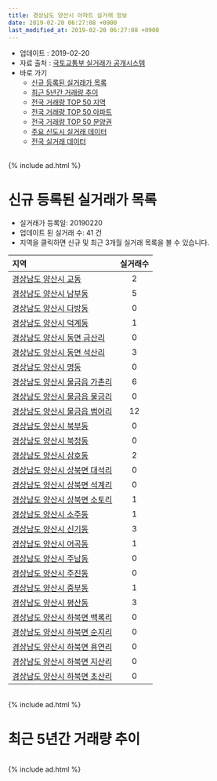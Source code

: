 ```yaml
---
title: 경상남도 양산시 아파트 실거래 정보
date: 2019-02-20 06:27:08 +0900
last_modified_at: 2019-02-20 06:27:08 +0900
---
```


* 업데이트 : 2019-02-20
* 자료 출처 : [국토교통부 실거래가 공개시스템](http://rt.molit.go.kr)
* 바로 가기
    * [신규 등록된 실거래가 목록](#신규-등록된-실거래가-목록)
    * [최근 5년간 거래량 추이](#최근-5년간-거래량-추이)
    * [전국 거래량 TOP 50 지역](https://inasie.github.io/apt-trade-info/최근-3개월-전국에서-가장-거래가-많이-발생한-지역)
    * [전국 거래량 TOP 50 아파트](https://inasie.github.io/apt-trade-info/최근-3개월-전국에서-가장-거래가-많이-발생한-아파트)
    * [전국 거래량 TOP 50 분양권](https://inasie.github.io/apt-trade-info/최근-3개월-전국에서-가장-거래가-많이-발생한-분양권)
    * [주요 신도시 실거래 데이터](https://inasie.github.io/apt-trade-info/주요-신도시)
    * [전국 실거래 데이터](https://inasie.github.io/apt-trade-info/전국)

<br>
{% include ad.html %}
<br>

# 신규 등록된 실거래가 목록
* 실거래가 등록일: 20190220
* 업데이트 된 실거래 수: 41 건
* 지역을 클릭하면 신규 및 최근 3개월 실거래 목록을 볼 수 있습니다.


|지역|실거래수|
|:---|:---:|
|[경상남도 양산시 교동](https://inasie.github.io/apt-trade-info/경상남도-양산시-교동)|2|
|[경상남도 양산시 남부동](https://inasie.github.io/apt-trade-info/경상남도-양산시-남부동)|5|
|[경상남도 양산시 다방동](https://inasie.github.io/apt-trade-info/경상남도-양산시-다방동)|0|
|[경상남도 양산시 덕계동](https://inasie.github.io/apt-trade-info/경상남도-양산시-덕계동)|1|
|[경상남도 양산시 동면 금산리](https://inasie.github.io/apt-trade-info/경상남도-양산시-동면-금산리)|0|
|[경상남도 양산시 동면 석산리](https://inasie.github.io/apt-trade-info/경상남도-양산시-동면-석산리)|3|
|[경상남도 양산시 명동](https://inasie.github.io/apt-trade-info/경상남도-양산시-명동)|0|
|[경상남도 양산시 물금읍 가촌리](https://inasie.github.io/apt-trade-info/경상남도-양산시-물금읍-가촌리)|6|
|[경상남도 양산시 물금읍 물금리](https://inasie.github.io/apt-trade-info/경상남도-양산시-물금읍-물금리)|0|
|[경상남도 양산시 물금읍 범어리](https://inasie.github.io/apt-trade-info/경상남도-양산시-물금읍-범어리)|12|
|[경상남도 양산시 북부동](https://inasie.github.io/apt-trade-info/경상남도-양산시-북부동)|0|
|[경상남도 양산시 북정동](https://inasie.github.io/apt-trade-info/경상남도-양산시-북정동)|0|
|[경상남도 양산시 삼호동](https://inasie.github.io/apt-trade-info/경상남도-양산시-삼호동)|2|
|[경상남도 양산시 상북면 대석리](https://inasie.github.io/apt-trade-info/경상남도-양산시-상북면-대석리)|0|
|[경상남도 양산시 상북면 석계리](https://inasie.github.io/apt-trade-info/경상남도-양산시-상북면-석계리)|0|
|[경상남도 양산시 상북면 소토리](https://inasie.github.io/apt-trade-info/경상남도-양산시-상북면-소토리)|1|
|[경상남도 양산시 소주동](https://inasie.github.io/apt-trade-info/경상남도-양산시-소주동)|1|
|[경상남도 양산시 신기동](https://inasie.github.io/apt-trade-info/경상남도-양산시-신기동)|3|
|[경상남도 양산시 어곡동](https://inasie.github.io/apt-trade-info/경상남도-양산시-어곡동)|1|
|[경상남도 양산시 주남동](https://inasie.github.io/apt-trade-info/경상남도-양산시-주남동)|0|
|[경상남도 양산시 주진동](https://inasie.github.io/apt-trade-info/경상남도-양산시-주진동)|0|
|[경상남도 양산시 중부동](https://inasie.github.io/apt-trade-info/경상남도-양산시-중부동)|1|
|[경상남도 양산시 평산동](https://inasie.github.io/apt-trade-info/경상남도-양산시-평산동)|3|
|[경상남도 양산시 하북면 백록리](https://inasie.github.io/apt-trade-info/경상남도-양산시-하북면-백록리)|0|
|[경상남도 양산시 하북면 순지리](https://inasie.github.io/apt-trade-info/경상남도-양산시-하북면-순지리)|0|
|[경상남도 양산시 하북면 용연리](https://inasie.github.io/apt-trade-info/경상남도-양산시-하북면-용연리)|0|
|[경상남도 양산시 하북면 지산리](https://inasie.github.io/apt-trade-info/경상남도-양산시-하북면-지산리)|0|
|[경상남도 양산시 하북면 초산리](https://inasie.github.io/apt-trade-info/경상남도-양산시-하북면-초산리)|0|


<br>
{% include ad.html %}
<br>

# 최근 5년간 거래량 추이


<div style="width:100%;">
    <canvas id="deal_progress" height="200"></canvas>
</div>

<script>
new Chart(document.getElementById("deal_progress"), {
    type: 'line',
    data: {
        labels: ['201402','201403','201404','201405','201406','201407','201408','201409','201410','201411','201412','201501','201502','201503','201504','201505','201506','201507','201508','201509','201510','201511','201512','201601','201602','201603','201604','201605','201606','201607','201608','201609','201610','201611','201612','201701','201702','201703','201704','201705','201706','201707','201708','201709','201710','201711','201712','201801','201802','201803','201804','201805','201806','201807','201808','201809','201810','201811','201812','201901','201902'],
        datasets: [{
            label: '매매',
            pointRadius: 1,
            data: [472, 569, 543, 453, 519, 467, 545, 707, 752, 605, 511, 683, 619, 1011, 840, 627, 595, 607, 466, 551, 766, 622, 423, 392, 370, 593, 506, 441, 517, 554, 648, 671, 793, 643, 411, 330, 456, 570, 439, 516, 525, 429, 409, 372, 344, 401, 285, 546, 454, 661, 462, 435, 350, 352, 335, 322, 427, 348, 255, 266, 72],
            borderColor: "rgba(255, 201, 14, 1)",
            backgroundColor: "rgba(255, 201, 14, 0.5)",
            fill: false,
            lineTension: 0
        },{
            label: '전월세',
            pointRadius: 1,
            data: [356, 364, 385, 382, 378, 349, 368, 362, 418, 358, 344, 365, 293, 405, 327, 320, 353, 342, 317, 327, 387, 349, 347, 347, 352, 412, 503, 400, 439, 381, 419, 418, 477, 377, 455, 394, 441, 480, 393, 398, 472, 509, 571, 605, 501, 529, 417, 510, 407, 524, 507, 473, 395, 524, 420, 412, 431, 379, 385, 400, 143],
            borderColor: "rgba(0, 141, 185, 1)",
            backgroundColor: "rgba(0, 141, 185, 0.5)",
            fill: false,
            lineTension: 0
        }
        ]
    },
    options: {
        responsive: true,
        title: {
            display: false
        },
        tooltips: {
            mode: 'index',
            intersect: false
        },
        hover: {
            mode: 'nearest',
            intersect: true
        },
        scales: {
            xAxes: [{
                display: true,
                scaleLabel: {
                    display: true,
                    labelString: '년/월'
                }
            }],
            yAxes: [{
                display: true,
                ticks: {
                    suggestedMin: 0,
                },
                scaleLabel: {
                    display: true,
                    labelString: '실거래 수'
                }
            }]
        }
    }
});

</script>


<br>
{% include ad.html %}
<br>

